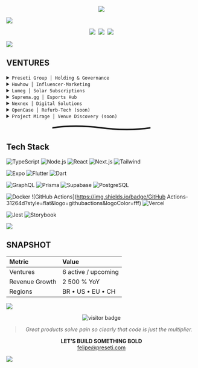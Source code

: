<!-- ░░░  F  E  L  I  P  E     P  R  E  S  E  T  I  ░░░ -->

<p align="center">
  <img src="https://readme-typing-svg.herokuapp.com?font=Fira+Code&duration=3000&pause=600&color=A259FF&center=true&vCenter=true&width=620&height=35&lines=FELIPE+PRESETI;Founder+%7C+Preseti+Group" />
</p>

<img src="https://capsule-render.vercel.app/api?type=waving&height=100&color=0d1117,3c216f,0d1117" />

<p align="center">
  <a href="https://preseti.com"><img src="https://img.shields.io/badge/preseti.com-1e1e1e?style=for-the-badge"></a>&nbsp;
  <a href="https://linkedin.com/in/felipepreseti"><img src="https://img.shields.io/badge/linkedin-3b2f5e?style=for-the-badge&logo=linkedin&logoColor=ffffff"></a>&nbsp;
  <a href="mailto:felipe@preseti.com"><img src="https://img.shields.io/badge/email-1e1e1e?style=for-the-badge&logo=gmail&logoColor=ffffff"></a>
</p>

<img src="https://capsule-render.vercel.app/api?type=rect&height=4&color=0d1117,0d1117" />

## VENTURES
<details>
<summary><code>Preseti Group │ Holding & Governance</code></summary>
Drives strategy, capital allocation and cross-venture synergy.
https://preseti.com
</details>
<details>
<summary><code>Howhow │ Influencer-Marketing</code></summary>
AI platform linking tech brands to creators and tracking ROI.  
https://howhow.com.br
</details>
<details>
<summary><code>Lumeg │ Solar Subscriptions</code></summary>
Renewable power plus AI optimisation to slash energy costs.  
https://lumeg.com.br
</details>
<details>
<summary><code>Suprema.gg │ Esports Hub</code></summary>
Complete ecosystem for leagues, matchmaking and item marketplace.  
https://suprema.gg
</details>
<details>
<summary><code>Nexnex │ Digital Solutions</code></summary>
SaaS automating sites, paid traffic & design via multi-AI stack.  
https://nexnex.com.br
</details>
<details>
<summary><code>OpenCase │ Refurb-Tech (soon)</code></summary>
AI inspection, repair and dynamic pricing of RMA tech with flash discounts.
</details>
<details>
<summary><code>Project Mirage │ Venue Discovery (soon)</code></summary>
App for real-time, AI-personalised venue & experience recommendations.
</details>

<p align="center">
  <svg width="260" height="18" viewBox="0 0 260 18" fill="none" xmlns="http://www.w3.org/2000/svg">
    <path d="M0 9Q60 0 130 9T260 9" stroke="#1a1a1a" stroke-width="4" stroke-linecap="round"/>
  </svg>
</p>

## Tech Stack
<!-- ——— Core web / API ——— -->
![TypeScript](https://img.shields.io/badge/TypeScript-4c3573?style=flat&logo=typescript&logoColor=fff)
![Node.js](https://img.shields.io/badge/Node.js-493969?style=flat&logo=node.js&logoColor=fff)
![React](https://img.shields.io/badge/React-4c3573?style=flat&logo=react&logoColor=61dafb)
![Next.js](https://img.shields.io/badge/Next.js-31264d?style=flat&logo=next.js&logoColor=fff)
![Tailwind](https://img.shields.io/badge/Tailwind-31264d?style=flat&logo=tailwindcss&logoColor=fff)

<!-- ——— Mobile / Cross-platform ——— -->
![Expo](https://img.shields.io/badge/Expo-493969?style=flat&logo=expo&logoColor=fff)
![Flutter](https://img.shields.io/badge/Flutter-4c3573?style=flat&logo=flutter&logoColor=fff)
![Dart](https://img.shields.io/badge/Dart-31264d?style=flat&logo=dart&logoColor=fff)

<!-- ——— Data / ORM / API Layer ——— -->
![GraphQL](https://img.shields.io/badge/GraphQL-31264d?style=flat&logo=graphql&logoColor=fff)
![Prisma](https://img.shields.io/badge/Prisma-493969?style=flat&logo=prisma&logoColor=fff)
![Supabase](https://img.shields.io/badge/Supabase-4c3573?style=flat&logo=supabase&logoColor=fff)
![PostgreSQL](https://img.shields.io/badge/PostgreSQL-31264d?style=flat&logo=postgresql&logoColor=fff)

<!-- ——— Cloud / DevOps ——— -->
![Docker](https://img.shields.io/badge/Docker-4c3573?style=flat&logo=docker&logoColor=fff)
![GitHub Actions](https://img.shields.io/badge/GitHub Actions-31264d?style=flat&logo=githubactions&logoColor=fff)
![Vercel](https://img.shields.io/badge/Vercel-493969?style=flat&logo=vercel&logoColor=fff)

<!-- ——— Testing / Docs ——— -->
![Jest](https://img.shields.io/badge/Jest-4c3573?style=flat&logo=jest&logoColor=fff)
![Storybook](https://img.shields.io/badge/Storybook-31264d?style=flat&logo=storybook&logoColor=fff)

<!-- ——— Extras (descomente se usar) ——— -->
<!-- ![Redis](https://img.shields.io/badge/Redis-493969?style=flat&logo=redis&logoColor=fff) -->
<!-- ![Stripe](https://img.shields.io/badge/Stripe-4c3573?style=flat&logo=stripe&logoColor=fff) -->
<!-- ![Bun](https://img.shields.io/badge/Bun-31264d?style=flat&logo=bun&logoColor=fff) -->
<!-- ![Kubernetes](https://img.shields.io/badge/Kubernetes-493969?style=flat&logo=kubernetes&logoColor=fff) -->



<img src="https://capsule-render.vercel.app/api?type=rect&height=4&color=0d1117,0d1117" />

## SNAPSHOT
| Metric | Value |
| :----- | :---- |
| Ventures | 6 active / upcoming |
| Revenue Growth | 2 500 % YoY |
| Regions | BR • US • EU • CH |

<img src="https://capsule-render.vercel.app/api?type=rect&height=4&color=0d1117,0d1117" />

<p align="center">
  <img src="https://komarev.com/ghpvc/?username=felipepreseti&label=RAVENS%20VISITED&color=4c3573&style=for-the-badge" alt="visitor badge"/>
</p>

<blockquote align="center"><i>Great products solve pain so clearly that code is just the multiplier.</i></blockquote>

<p align="center">
  <strong>LET’S BUILD SOMETHING BOLD</strong><br>
  <a href="mailto:felipe@preseti.com">felipe@preseti.com</a>
</p>

<img src="https://capsule-render.vercel.app/api?type=waving&height=100&color=0d1117,3c216f,0d1117&section=footer" />
